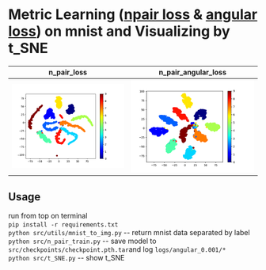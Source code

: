 # Metric Learning ([npair loss](http://www.nec-labs.com/uploads/images/Department-Images/MediaAnalytics/papers/nips16_npairmetriclearning.pdf) & [angular loss](https://arxiv.org/pdf/1708.01682.pdf)) on mnist and Visualizing by t_SNE

n_pair_loss|n_pair_angular_loss
---|---
![](img/n_pair_loss_S.png)|![](img/n_pair_angular_loss_S.png)



## Usage
run from top on terminal   
`pip install -r requirements.txt`  
`python src/utils/mnist_to_img.py` -- return mnist data separated by label  
`python src/n_pair_train.py` -- save model to `src/checkpoints/checkpoint.pth.tar`and log `logs/angular_0.001/*`  
`python src/t_SNE.py` -- show t_SNE  
